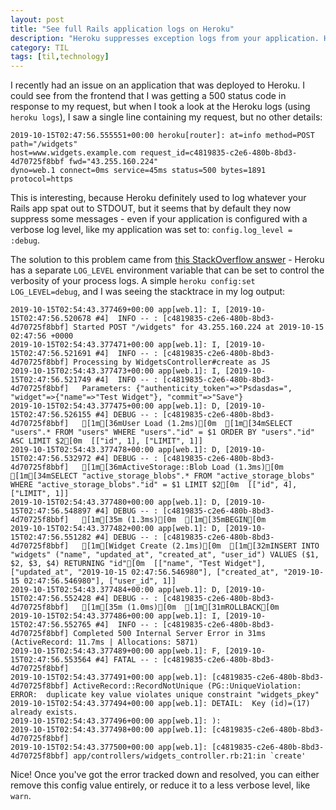 ```yaml
---
layout: post
title: "See full Rails application logs on Heroku"
description: "Heroku suppresses exception logs from your application. Here's how to reenable it."
category: TIL
tags: [til,technology]
---
```


I recently had an issue on an application that was deployed to Heroku. I could see from the frontend
that I was getting a 500 status code in response to my request, but when I took a look at the Heroku
logs (using `heroku logs`), I saw a single line containing my request, but no other details:

```
2019-10-15T02:47:56.555551+00:00 heroku[router]: at=info method=POST path="/widgets"
host=www.widgets.example.com request_id=c4819835-c2e6-480b-8bd3-4d70725f8bbf fwd="43.255.160.224"
dyno=web.1 connect=0ms service=45ms status=500 bytes=1891 protocol=https
```

This is interesting, because Heroku definitely used to log whatever your Rails app spat out to
STDOUT, but it seems that by default they now suppress some messages - even if your application is
configured with a verbose log level, like my application was set to: `config.log_level = :debug`. 

The solution to this problem came from [this StackOverflow
answer](https://stackoverflow.com/a/22852185) - Heroku has a separate `LOG_LEVEL` environment
variable that can be set to control the verbosity of your process logs. A simple `heroku config:set
LOG_LEVEL=debug`, and I was seeing the stacktrace in my log output:

```
2019-10-15T02:54:43.377469+00:00 app[web.1]: I, [2019-10-15T02:47:56.520678 #4]  INFO -- : [c4819835-c2e6-480b-8bd3-4d70725f8bbf] Started POST "/widgets" for 43.255.160.224 at 2019-10-15 02:47:56 +0000
2019-10-15T02:54:43.377471+00:00 app[web.1]: I, [2019-10-15T02:47:56.521691 #4]  INFO -- : [c4819835-c2e6-480b-8bd3-4d70725f8bbf] Processing by WidgetsController#create as JS
2019-10-15T02:54:43.377473+00:00 app[web.1]: I, [2019-10-15T02:47:56.521749 #4]  INFO -- : [c4819835-c2e6-480b-8bd3-4d70725f8bbf]   Parameters: {"authenticity_token"=>"Psdasdas=", "widget"=>{"name"=>"Test Widget"}, "commit"=>"Save"}
2019-10-15T02:54:43.377475+00:00 app[web.1]: D, [2019-10-15T02:47:56.526155 #4] DEBUG -- : [c4819835-c2e6-480b-8bd3-4d70725f8bbf]   [1m[36mUser Load (1.2ms)[0m  [1m[34mSELECT "users".* FROM "users" WHERE "users"."id" = $1 ORDER BY "users"."id" ASC LIMIT $2[0m  [["id", 1], ["LIMIT", 1]]
2019-10-15T02:54:43.377478+00:00 app[web.1]: D, [2019-10-15T02:47:56.532972 #4] DEBUG -- : [c4819835-c2e6-480b-8bd3-4d70725f8bbf]   [1m[36mActiveStorage::Blob Load (1.3ms)[0m  [1m[34mSELECT "active_storage_blobs".* FROM "active_storage_blobs" WHERE "active_storage_blobs"."id" = $1 LIMIT $2[0m  [["id", 4], ["LIMIT", 1]]
2019-10-15T02:54:43.377480+00:00 app[web.1]: D, [2019-10-15T02:47:56.548897 #4] DEBUG -- : [c4819835-c2e6-480b-8bd3-4d70725f8bbf]   [1m[35m (1.3ms)[0m  [1m[35mBEGIN[0m
2019-10-15T02:54:43.377482+00:00 app[web.1]: D, [2019-10-15T02:47:56.551282 #4] DEBUG -- : [c4819835-c2e6-480b-8bd3-4d70725f8bbf]   [1m[Widget Create (2.1ms)[0m  [1m[32mINSERT INTO "widgets" ("name", "updated_at", "created_at", "user_id") VALUES ($1, $2, $3, $4) RETURNING "id"[0m  [["name", "Test Widget"], ["updated_at", "2019-10-15 02:47:56.546980"], ["created_at", "2019-10-15 02:47:56.546980"], ["user_id", 1]]
2019-10-15T02:54:43.377484+00:00 app[web.1]: D, [2019-10-15T02:47:56.552428 #4] DEBUG -- : [c4819835-c2e6-480b-8bd3-4d70725f8bbf]   [1m[35m (1.0ms)[0m  [1m[31mROLLBACK[0m
2019-10-15T02:54:43.377486+00:00 app[web.1]: I, [2019-10-15T02:47:56.552765 #4]  INFO -- : [c4819835-c2e6-480b-8bd3-4d70725f8bbf] Completed 500 Internal Server Error in 31ms (ActiveRecord: 11.7ms | Allocations: 5871)
2019-10-15T02:54:43.377489+00:00 app[web.1]: F, [2019-10-15T02:47:56.553564 #4] FATAL -- : [c4819835-c2e6-480b-8bd3-4d70725f8bbf]   
2019-10-15T02:54:43.377491+00:00 app[web.1]: [c4819835-c2e6-480b-8bd3-4d70725f8bbf] ActiveRecord::RecordNotUnique (PG::UniqueViolation: ERROR:  duplicate key value violates unique constraint "widgets_pkey"
2019-10-15T02:54:43.377494+00:00 app[web.1]: DETAIL:  Key (id)=(17) already exists.
2019-10-15T02:54:43.377496+00:00 app[web.1]: ):
2019-10-15T02:54:43.377498+00:00 app[web.1]: [c4819835-c2e6-480b-8bd3-4d70725f8bbf]   
2019-10-15T02:54:43.377500+00:00 app[web.1]: [c4819835-c2e6-480b-8bd3-4d70725f8bbf] app/controllers/widgets_controller.rb:21:in `create'
```

 Nice! Once you've got the error
tracked down and resolved, you can either remove this config value entirely, or reduce it to a less
verbose level, like `warn`. 
